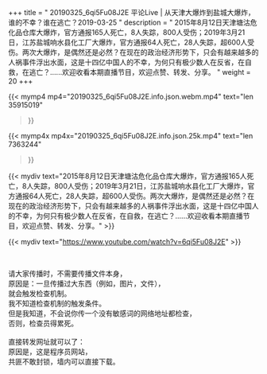 +++
title = " 20190325_6qi5Fu08J2E 平论Live | 从天津大爆炸到盐城大爆炸，谁的不幸？谁在逃亡？2019-03-25 "
description = " 2015年8月12日天津塘沽危化品仓库大爆炸，官方通报165人死亡，8人失踪，800人受伤；2019年3月21日，江苏盐城响水县化工厂大爆炸，官方通报64人死亡，28人失踪，超600人受伤。两次大爆炸，是偶然还是必然？在现在的政治经济形势下，只会有越来越多的人祸事件浮出水面，这是十四亿中国人的不幸，为何只有极少数人在反省，在自救，在逃亡？......欢迎收看本期直播节目，欢迎点赞、转发、分享。 "
weight = 20
+++

{{< mymp4 mp4="20190325_6qi5Fu08J2E.info.json.webm.mp4" 
text="len 35915019"
>}}

{{< mymp4x  mp4x="20190325_6qi5Fu08J2E.info.json.25k.mp4"
text="len 7363244"
>}}


{{< mydiv text="2015年8月12日天津塘沽危化品仓库大爆炸，官方通报165人死亡，8人失踪，800人受伤；2019年3月21日，江苏盐城响水县化工厂大爆炸，官方通报64人死亡，28人失踪，超600人受伤。两次大爆炸，是偶然还是必然？在现在的政治经济形势下，只会有越来越多的人祸事件浮出水面，这是十四亿中国人的不幸，为何只有极少数人在反省，在自救，在逃亡？......欢迎收看本期直播节目，欢迎点赞、转发、分享。" >}}
<br>

{{< mydiv text="https://www.youtube.com/watch?v=6qi5Fu08J2E" >}}


<br>

请大家传播时，不需要传播文件本身，<br>
原因是：一旦传播过大东西（例如，图片，文件），<br>
就会触发检查机制。<br>
我不知道检查机制的触发条件。<br>
但是我知道，不会说你传一个没有敏感词的网络地址都检查，<br>
否则，检查员得累死。<br><br>
直接转发网址就可以了：<br>
原因是，这是程序员网站，<br>
共匪不敢封锁，墙内可以直接下载。


